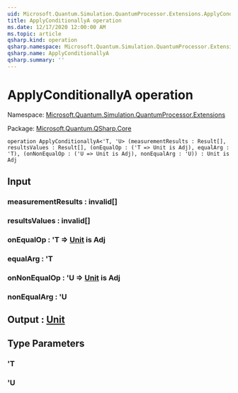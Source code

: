 ```yaml
---
uid: Microsoft.Quantum.Simulation.QuantumProcessor.Extensions.ApplyConditionallyA
title: ApplyConditionallyA operation
ms.date: 12/17/2020 12:00:00 AM
ms.topic: article
qsharp.kind: operation
qsharp.namespace: Microsoft.Quantum.Simulation.QuantumProcessor.Extensions
qsharp.name: ApplyConditionallyA
qsharp.summary: ''
---
```


# ApplyConditionallyA operation

Namespace: [Microsoft.Quantum.Simulation.QuantumProcessor.Extensions](xref:Microsoft.Quantum.Simulation.QuantumProcessor.Extensions)

Package: [Microsoft.Quantum.QSharp.Core](https://nuget.org/packages/Microsoft.Quantum.QSharp.Core)




```qsharp
operation ApplyConditionallyA<'T, 'U> (measurementResults : Result[], resultsValues : Result[], (onEqualOp : ('T => Unit is Adj), equalArg : 'T), (onNonEqualOp : ('U => Unit is Adj), nonEqualArg : 'U)) : Unit is Adj
```


## Input

### measurementResults : __invalid<Result>__[]




### resultsValues : __invalid<Result>__[]




### onEqualOp : 'T => [Unit](xref:microsoft.quantum.lang-ref.unit)  is Adj




### equalArg : 'T




### onNonEqualOp : 'U => [Unit](xref:microsoft.quantum.lang-ref.unit)  is Adj




### nonEqualArg : 'U





## Output : [Unit](xref:microsoft.quantum.lang-ref.unit)



## Type Parameters

### 'T


### 'U

